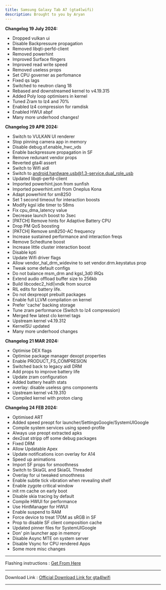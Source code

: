 ```yaml
---
title: Samsung Galaxy Tab A7 (gta4lwifi)
description: Brought to you by Aryan
---
```


<b>Changelog 19 July 2024:</b>
- Dropped vulkan ui
- Disable Backpressure propagation
- Removed libqti-perfd-client
- Removed powerhint
- Improved Surface flingers
- Improved read write speed
- Removed useless props
- Set CPU governer as perfomance
- Fixed qs lags
- Switched to neutron clang 18
- Rebased and downstreamed kernel to v4.19.315
- Added Poly loop optimisers in kernel
- Tuned Zram to lz4 and 70%
- Enabled lz4 compression for ramdisk
- Enabled HWUI abpf
- Many more underhood changes!

<b>Changelog 29 APR 2024:</b>
- Switch to VULKAN UI renderer
- Stop pinning camera app in memory
- Disable debug.sf.enable_hwc_vds
- Enable backpressure propagation in SF
- Remove redunant vendor props
- Reverted gta4l assert
- Switch to Wifi aidl
- Switch to android.hardware.usb@1.3-service.dual_role_usb
- Updated libqti-perfd-client
- Imported powerhint.json from sunfish
- Imported powerhint.xml from Oneplus Kona
- Adapt powerhint for sm8250
- Set 1 second timeout for interaction boosts
- Modify kgsl idle timer to 58ms
- Fix cpu_dma_latency value
- Decrease launch boost to 3sec
- [PATCH] Remove hints for Adaptive Battery CPU
- Drop PM QoS boosting
- [PATCH] Remove sm8250-AC frequency
- Increase sustained performance and interaction freqs
- Remove Schedtune boost
- Increase little cluster interaction boost
- Disable kpti
- Update Wifi driver flags
- Allow vendor_hal_drm_widevine to set vendor.drm.keystatus prop
- Tweak some default configs
- Do not balance msm_drm and kgsl_3d0 IRQs
- Extend audio offload buffer size to 256kb
- Build libcodec2_hidl|vndk from source
- RIL edits for battery life.
- Do not dexpreopt prebuilt packages
- Enable full LLVM compilation on kernel
- Prefer 'cache' backing storage
- Tune zram performance (Switch to lz4 compression)
- Merged few latest clo kernel tags
- Upstream kernel v4.19.312
- KernelSU updated
- Many more underhood changes

<b>Changelog 21 MAR 2024:</b>
- Optimise DEX flags
- Optimise package manager dexopt properties
- Enable PRODUCT_FS_COMPRESION
- Switched back to legacy aidl DRM
- Add props to improve battery life
- Update zram configuration
- Added battery health stats
- overlay: disable useless gms components
- Upstream kernel v4.19.310
- Compiled kernel with proton clang

<b>Changelog 24 FEB 2024:</b>
- Optimised ART
- Added speed preopt for launcher/SettingsGoogle/SystemUIGoogle
- Compile system services using speed-profile
- Always use preopt extracted apks
- dex2oat stripp off some debug packages
- Fixed DRM
- Allow Updatable Apex
- Update notifications icon overlay for A14 
- Speed up animations
- Import SF props for smoothness
- Switch to SkiaGL and SkiaGL Threaded
- Overlay for ui tweaked smoothness
- Enable subtle tick vibration when revealing shelf
- Enable zygote critical window 
- init rm cache on early boot
- Disable skia tracing by default
- Compile HWUI for performance
- Use HintManager for HWUI
- Enable suspend to RAM
- Force device to treat 170M as sRGB in SF
- Prop to disable SF client composition cache
- Updated pinner files for SystemUIGoogle
- Don' pin launcher app in memory
- Disable Async MTE on system server
- Disable Vsync for CPU rendered Apps
- Some more misc changes 

----
Flashing instructions : [Get From Here](gta4lwifi_inst.md)

----
Download Link : [Official Download Link for gta4lwifi](https://sourceforge.net/projects/projectmatrixx/files/Android-14/gta4lwifi/)

----
